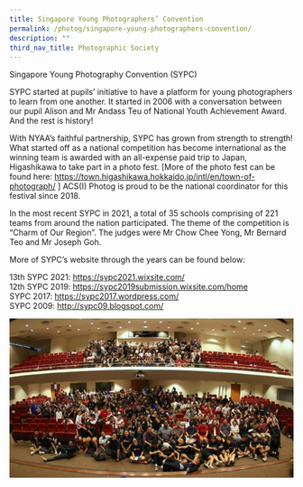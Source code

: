 ```yaml
---
title: Singapore Young Photographers’ Convention
permalink: /photog/singapore-young-photographers-convention/
description: ""
third_nav_title: Photographic Society
---
```

Singapore Young Photography Convention (SYPC)

SYPC started at pupils’ initiative to have a platform for young photographers to learn from one another. It started in 2006 with a conversation between our pupil Alison and Mr Andass Teu of National Youth Achievement Award. And the rest is history!

With NYAA’s faithful partnership, SYPC has grown from strength to strength! What started off as a national competition has become international as the winning team is awarded with an all-expense paid trip to Japan, Higashikawa to take part in a photo fest. \[More of the photo fest can be found here: https://town.higashikawa.hokkaido.jp/intl/en/town-of-photograph/ \] ACS(I) Photog is proud to be the national coordinator for this festival since 2018.

In the most recent SYPC in 2021, a total of 35 schools comprising of 221 teams from around the nation participated. The theme of the competition is “Charm of Our Region”. The judges were Mr Chow Chee Yong, Mr Bernard Teo and Mr Joseph Goh.

More of SYPC’s website through the years can be found below:

<p>13th SYPC 2021:&nbsp;<a href="https://sypc2021.wixsite.com/">https://sypc2021.wixsite.com/</a>&nbsp;<br>
12th SYPC 2019:&nbsp;<a href="https://sypc2019submission.wixsite.com/home">https://sypc2019submission.wixsite.com/home</a>&nbsp;<br>
SYPC 2017:&nbsp;<a href="https://sypc2017.wordpress.com/">https://sypc2017.wordpress.com/</a><br>
SYPC 2009:&nbsp;<a href="http://sypc09.blogspot.com/">http://sypc09.blogspot.com/</a></p>


 ![](/images/Clubs%20And%20Societies/picture32a.jpg)